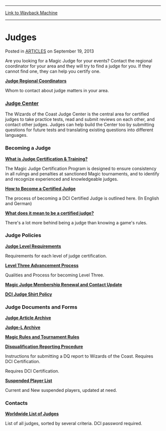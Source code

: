
---
[Link to Wayback Machine](https://web.archive.org/web/20160316190424/http://magic.wizards.com/en/articles/archive/judges-2013-09-19)

[_metadata_:description]:- "Are you looking for a Magic Judge for your events? Contact the regional coordinator for your area and they will try to find a judge for you. If they cannot find one, they can help you certify one. Judge Regional Coordinators Whom to contact about judge matters in your area."
[_metadata_:generator]:- "Drupal 7 (http://drupal.org)"
[_metadata_:node]:- "46552"
[_metadata_:publish_date]:- "2013-09-19"
[_metadata_:source]:- "div-main-content"
[_metadata_:title]:- "Judges"
[_metadata_:wayback_capture_timestamp]:- "2016-03-16 19:04:24"
[_metadata_:wayback_raw_url]:- "https://web.archive.org/web/20160316190424id_/http://magic.wizards.com/en/articles/archive/judges-2013-09-19"
[_metadata_:wayback_url]:- "http://magic.wizards.com/en/articles/archive/judges-2013-09-19"
---


Judges
======



 Posted in [ARTICLES](/en/articles)
 on September 19, 2013 










Are you looking for a Magic Judge for your events? Contact the regional coordinator for your area and they will try to find a judge for you. If they cannot find one, they can help you certify one.


**[Judge Regional Coordinators](http://archive.wizards.com/Magic/TCG/Events.aspx?x=judge/resources/coords)**  

Whom to contact about judge matters in your area.


### [Judge Center](http://judge.wizards.com/)


The Wizards of the Coast Judge Center is the central area for certified judges to take practice tests, read and submit reviews on each other, and contact other judges. Judges can help build the Center too by submitting questions for future tests and translating existing questions into different languages.


### Becoming a Judge


**[What is Judge Certification & Training?](http://archive.wizards.com/Magic/TCG/Events.aspx?x=judge/becoming/what)**  

The Magic Judge Certification Program is designed to ensure consistency in all rulings and penalties at sanctioned Magic tournaments, and to identify and recognize experienced and knowledgeable judges.


**[How to Become a Certified Judge](http://archive.wizards.com/Magic/TCG/Events.aspx?x=judge/becoming/how)**  

The process of becoming a DCI Certified Judge is outlined here. (In English and German)


**[What does it mean to be a certified judge?](http://archive.wizards.com/Magic/TCG/Events.aspx?x=judge/becoming/apprefguide)**  

There's a lot more behind being a judge than knowing a game's rules.


### Judge Policies


**[Judge Level Requirements](http://archive.wizards.com/Magic/TCG/Events.aspx?x=judge/resources/info)**   

Requirements for each level of judge certification.


**[Level Three Advancement Process](http://archive.wizards.com/Magic/TCG/Events.aspx?x=judge/resources/l3rec)**  

Qualities and Process for becoming Level Three.


**[Magic Judge Membership Renewal and Contact Update](http://archive.wizards.com/Magic/TCG/Events.aspx?x=judge/resources/judgerenewal)**


**[DCI Judge Shirt Policy](http://archive.wizards.com/Magic/TCG/Events.aspx?x=judge/resources/shirt)**


### Judge Documents and Forms


**[Judge Article Archive](http://archive.wizards.com/Magic/TCG/Events.aspx?x=judge/archives)**


**[Judge-L Archive](http://oracle.wizards.com/archives/dcijudge-l.html)**


**[Magic Rules and Tournament Rules](http://archive.wizards.com/Magic/TCG/Resources.aspx?x=magic/rules)**


[**Disqualification Reporting Procedure**](http://judge.wizards.com/investigations.aspx)  

Instructions for submitting a DQ report to Wizards of the Coast. Requires DCI Certification.  

Requires DCI Certification.


[**Suspended Player List**](http://archive.wizards.com/default.asp?x=dci/suspended)  

Current and New suspended players, updated at need.


### Contacts


**[Worldwide List of Judges](http://judge.wizards.com/people.aspx)**   

List of all judges, sorted by several criteria. DCI password required.







